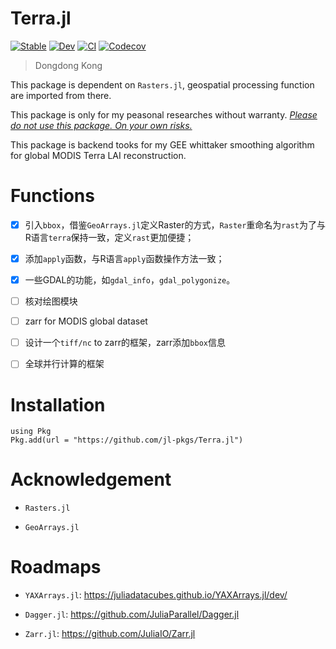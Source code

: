 # Terra.jl

[![Stable](https://img.shields.io/badge/docs-stable-blue.svg)](https://jl-pkgs.github.io/Terra.jl/stable)
[![Dev](https://img.shields.io/badge/docs-dev-blue.svg)](https://jl-pkgs.github.io/Terra.jl/dev)
[![CI](https://github.com/jl-pkgs/Terra.jl/actions/workflows/CI.yml/badge.svg)](https://github.com/jl-pkgs/Terra.jl/actions/workflows/CI.yml)
[![Codecov](https://codecov.io/gh/jl-pkgs/Terra.jl/branch/master/graph/badge.svg)](https://codecov.io/gh/jl-pkgs/Terra.jl)

> Dongdong Kong

This package is dependent on `Rasters.jl`, geospatial processing function are imported from there.

This package is only for my peasonal researches without warranty. *<u>Please do not use this package. On your own risks.</u>*

This package is backend tooks for my GEE whittaker smoothing algorithm for global MODIS Terra LAI reconstruction.

# Functions

- [x] 引入`bbox`，借鉴`GeoArrays.jl`定义Raster的方式，`Raster`重命名为`rast`为了与R语言`terra`保持一致，定义`rast`更加便捷；

- [x] 添加`apply`函数，与R语言`apply`函数操作方法一致；

- [x] 一些GDAL的功能，如`gdal_info`，`gdal_polygonize`。

- [ ] 核对绘图模块

- [ ] zarr for MODIS global dataset

- [ ] 设计一个`tiff/nc` to zarr的框架，zarr添加`bbox`信息

- [ ] 全球并行计算的框架


# Installation

```
using Pkg
Pkg.add(url = "https://github.com/jl-pkgs/Terra.jl")
```

# Acknowledgement

- `Rasters.jl`

- `GeoArrays.jl`


# Roadmaps

- `YAXArrays.jl`: <https://juliadatacubes.github.io/YAXArrays.jl/dev/>

- `Dagger.jl`: <https://github.com/JuliaParallel/Dagger.jl>

- `Zarr.jl`: <https://github.com/JuliaIO/Zarr.jl>
